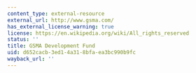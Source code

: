 ```yaml
---
content_type: external-resource
external_url: http://www.gsma.com/
has_external_license_warning: true
license: https://en.wikipedia.org/wiki/All_rights_reserved
status: ''
title: GSMA Development Fund
uid: d652cacb-3ed1-4a31-8bfa-ea3bc990b9fc
wayback_url: ''
---
```

